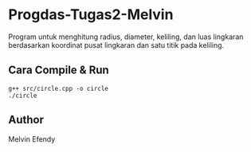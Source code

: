 # Progdas-Tugas2-Melvin

Program untuk menghitung radius, diameter, keliling, dan luas lingkaran berdasarkan koordinat pusat lingkaran dan satu titik pada keliling.

## Cara Compile & Run

```
g++ src/circle.cpp -o circle
./circle
```

## Author
Melvin Efendy
